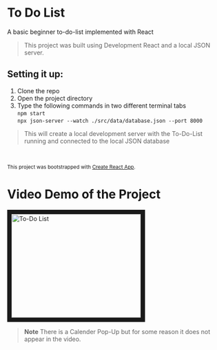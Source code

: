 # To Do List

A basic beginner to-do-list implemented with React

> This project was built using Development React and a local JSON server. 
## Setting it up: 
1. Clone the repo
2. Open the project directory 
3. Type the following commands in two different terminal tabs<br>
```npm start```<br>
```npx json-server --watch ./src/data/database.json --port 8000```

> This will create a local development server with the To-Do-List running and connected to the local JSON database

<br>

<small>This project was bootstrapped with [Create React App](https://github.com/facebook/create-react-app).</small>

# Video Demo of the Project

<a href="http://www.youtube.com/watch?feature=player_embedded&v=s-jVkuFvyRs
" target="_blank"><img src="http://img.youtube.com/vi/s-jVkuFvyRs/0.jpg" 
alt="To-Do List" width="300" height="240" border="10" /></a>

> **Note**
> There is a Calender Pop-Up but for some reason it does not appear in the video.
